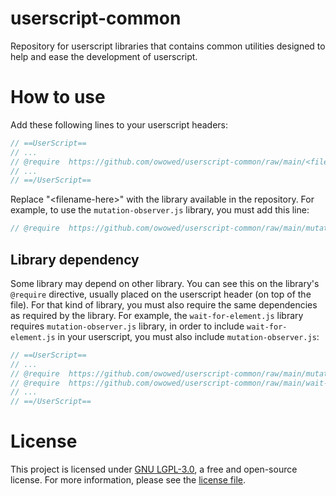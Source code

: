 # userscript-common
Repository for userscript libraries that contains common utilities designed to help and ease the development of userscript.

# How to use
Add these following lines to your userscript headers:
```javascript
// ==UserScript==
// ...
// @require  https://github.com/owowed/userscript-common/raw/main/<filename-here>.js
// ...
// ==/UserScript==
```
Replace "\<filename-here>" with the library available in the repository. For example, to use the `mutation-observer.js` library, you must add this line:
```javascript
// @require  https://github.com/owowed/userscript-common/raw/main/mutation-observer.js
```
## Library dependency
Some library may depend on other library. You can see this on the library's `@require` directive, usually placed on the userscript header (on top of the file). For that kind of library, you must also require the same dependencies as required by the library. For example, the `wait-for-element.js` library requires `mutation-observer.js` library, in order to include `wait-for-element.js` in your userscript, you must also include `mutation-observer.js`:
```javascript
// ==UserScript==
// ...
// @require  https://github.com/owowed/userscript-common/raw/main/mutation-observer.js
// @require  https://github.com/owowed/userscript-common/raw/main/wait-for-element.js
// ...
// ==/UserScript==
```

# License
This project is licensed under [GNU LGPL-3.0](https://www.gnu.org/licenses/lgpl-3.0.en.html), a free and open-source license. For more information, please see the [license file](https://github.com/owowed/userscript-common/blob/3574a4c7a29e8600ddc899cfafd7a4f54674b81d/LICENSE.txt).